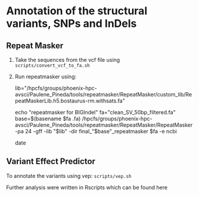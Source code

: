 # Annotation of the structural variants, SNPs and InDels

## Repeat Masker

1. Take the sequences from the vcf file using `scripts/convert_vcf_to_fa.sh`
2. Run repeatmasker using:

    lib="/hpcfs/groups/phoenix-hpc-avsci/Paulene_Pineda/tools/repeatmasker/RepeatMasker/custom_lib/RepeatMaskerLib.h5.bostaurus-rm.withsats.fa"

    echo "repeatmasker for BIGIndel"
    fa="clean_SV_50bp_filtered.fa"
    base=$(basename $fa .fa)
    /hpcfs/groups/phoenix-hpc-avsci/Paulene_Pineda/tools/repeatmasker/RepeatMasker/RepeatMasker -pa 24 -gff -lib "$lib" -dir final_"$base"_repeatmasker $fa -e ncbi

    date

## Variant Effect Predictor

To annotate the variants using vep: `scripts/vep.sh`

Further analysis were written in Rscripts which can be found here 